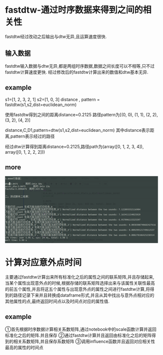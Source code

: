 fastdtw-通过时序数据来得到之间的相关性
=====

fastdtw经过改动之后输出与dtw无异,且运算速度很快.



输入数据
----

fastdtw输入数据与dtw无异,都是两组时序数据,数据之间长度可以不相等,只不过fastdtw计算速度更快.
经过修改后的fastdtw计算出来的数值和dtw基本无异.




example
---


s1=[1, 2, 3, 2, 1]
s2=[1, 0, 3]
distance , pattern = fastdtw(s1,s2,dist=euclidean_norm)

使用fastdtw得到之间的距离distance=0.2125
路径pattern为[(0, 0), (1, 1), (2, 2), (3, 2), (4, 2)]


distance,C,D1,pattern=dtw(s1,s2,dist=euclidean_norm)
其中distance表示距离,pattern表示经过的路径

经过dtw计算得到距离distance=0.2125,路径path为(array([0, 1, 2, 3, 4]), array([0, 1, 2, 2, 2]))



more
----

![](https://github.com/Orientsoft/prophet-suite/blob/master/fastdtw_corr/2019-03-22%2015-32-39%20%E7%9A%84%E5%B1%8F%E5%B9%95%E6%88%AA%E5%9B%BE.png)



计算对应意外点时间
===


主要通过fastdtw计算出来所有标准化之后的属性之间的联系矩阵,并且存储起来,当某个属性出现意外点的时候,根据存储的联系矩阵选择出来与该属性关联性最高的前五个属性,并且将这五个属性与出现意外点的属性之间进行fastdtw计算,将得到的路径记录下来并且转换成dataframe形式,并且从其中找出与意外点相对应的其他属性的点,最终返回时间点以及时间点对应的属性值.

example
---
①首先根据时序数据计算相关系数矩阵,通过notebook中的scale函数计算并返回标准化之后的矩阵.并且保存
②通过fastdtw计算并且返回由标准化之后的矩阵得到的相关系数矩阵,并且保存系数矩阵
③调用influence函数并且返回对应相关性最高的属性的时间点
